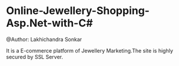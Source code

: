 # Online-Jewellery-Shopping-Asp.Net-with-C#
@Author: Lakhichandra Sonkar

It is a E-commerce platform of Jewellery Marketing.The site is highly secured by SSL Server.
